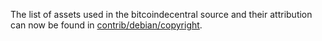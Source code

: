 The list of assets used in the bitcoindecentral source and their attribution can now be found in [contrib/debian/copyright](../contrib/debian/copyright).
